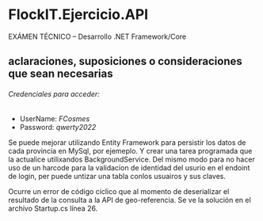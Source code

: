 # FlockIT.Ejercicio.API
EXÁMEN TÉCNICO – Desarrollo .NET Framework/Core

## aclaraciones, suposiciones o consideraciones que sean necesarias

###### Credenciales para acceder:
 - UserName: *FCosmes*
 - Password: *qwerty2022*
   
Se puede mejorar utilizando Entity Framework para persistir los datos de cada provincia en MySql, por ejemeplo. Y crear una tarea programada que la actualice utilixandos BackgroundService.
Del mismo modo para no hacer uso de un harcode para la validacion de identidad del usurio en el endoint de login, per puede untizar una tabla conlos usuairos y sus claves.

Ocurre un error de código cíclico que al momento de deserializar el resultado de la consulta a la API de geo-referencia. Se ve la solución en el archivo Startup.cs línea 26.

